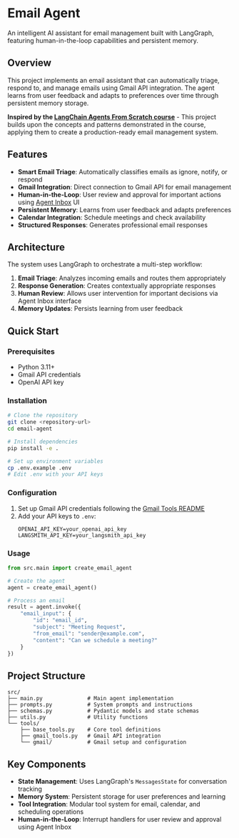 # Email Agent

An intelligent AI assistant for email management built with LangGraph, featuring human-in-the-loop capabilities and persistent memory.

## Overview

This project implements an email assistant that can automatically triage, respond to, and manage emails using Gmail API integration. The agent learns from user feedback and adapts to preferences over time through persistent memory storage.

**Inspired by the [LangChain Agents From Scratch course](https://github.com/langchain-ai/agents-from-scratch)** - This project builds upon the concepts and patterns demonstrated in the course, applying them to create a production-ready email management system.

## Features

- **Smart Email Triage**: Automatically classifies emails as ignore, notify, or respond
- **Gmail Integration**: Direct connection to Gmail API for email management
- **Human-in-the-Loop**: User review and approval for important actions using [Agent Inbox](https://github.com/langchain-ai/agent-inbox) UI
- **Persistent Memory**: Learns from user feedback and adapts preferences
- **Calendar Integration**: Schedule meetings and check availability
- **Structured Responses**: Generates professional email responses

## Architecture

The system uses LangGraph to orchestrate a multi-step workflow:

1. **Email Triage**: Analyzes incoming emails and routes them appropriately
2. **Response Generation**: Creates contextually appropriate responses
3. **Human Review**: Allows user intervention for important decisions via Agent Inbox interface
4. **Memory Updates**: Persists learning from user feedback

## Quick Start

### Prerequisites

- Python 3.11+
- Gmail API credentials
- OpenAI API key

### Installation

```bash
# Clone the repository
git clone <repository-url>
cd email-agent

# Install dependencies
pip install -e .

# Set up environment variables
cp .env.example .env
# Edit .env with your API keys
```

### Configuration

1. Set up Gmail API credentials following the [Gmail Tools README](src/tools/gmail/)
2. Add your API keys to `.env`:
   ```
   OPENAI_API_KEY=your_openai_api_key
   LANGSMITH_API_KEY=your_langsmith_api_key
   ```

### Usage

```python
from src.main import create_email_agent

# Create the agent
agent = create_email_agent()

# Process an email
result = agent.invoke({
    "email_input": {
        "id": "email_id",
        "subject": "Meeting Request",
        "from_email": "sender@example.com",
        "content": "Can we schedule a meeting?"
    }
})
```

## Project Structure

```
src/
├── main.py              # Main agent implementation
├── prompts.py           # System prompts and instructions
├── schemas.py           # Pydantic models and state schemas
├── utils.py             # Utility functions
└── tools/
    ├── base_tools.py    # Core tool definitions
    ├── gmail_tools.py   # Gmail API integration
    └── gmail/           # Gmail setup and configuration
```

## Key Components

- **State Management**: Uses LangGraph's `MessagesState` for conversation tracking
- **Memory System**: Persistent storage for user preferences and learning
- **Tool Integration**: Modular tool system for email, calendar, and scheduling operations
- **Human-in-the-Loop**: Interrupt handlers for user review and approval using Agent Inbox
